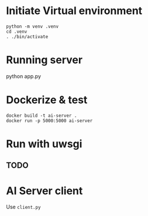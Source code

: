 # Initiate Virtual environment
```shell
python -m venv .venv
cd .venv
. ./bin/activate
```

# Running server
python app.py

# Dockerize & test
```shell
docker build -t ai-server .
docker run -p 5000:5000 ai-server
```

# Run with uwsgi
TODO
-------------
# AI Server client
Use `client.py`